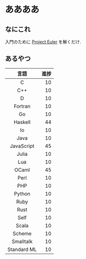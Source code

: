 # ああああ
## なにこれ
入門のために [Project Euler](https://projecteuler.net) を解くだけ.

## あるやつ

|     言語    | 進捗 |
| :---------: | ---: |
|      C      |   10 |
|     C++     |   10 |
|      D      |   10 |
|   Fortran   |   10 |
|      Go     |   10 |
|   Haskell   |   44 |
|      Io     |   10 |
|     Java    |   10 |
|  JavaScript |   45 |
|    Julia    |   10 |
|     Lua     |   10 |
|    OCaml    |   45 |
|     Perl    |   10 |
|     PHP     |   10 |
|    Python   |   10 |
|     Ruby    |   10 |
|     Rust    |   10 |
|     Self    |   10 |
|    Scala    |   10 |
|    Scheme   |   10 |
|  Smalltalk  |   10 |
| Standard ML |   10 |
